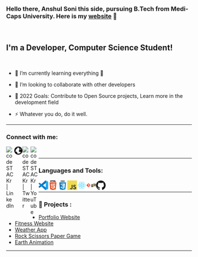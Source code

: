 ### Hello there, Anshul Soni this side, pursuing B.Tech from Medi-Caps University. Here is my [website][website] 👋 

<br />

## I'm a Developer, Computer Science Student!

<br />

- 🌱 I’m currently learning everything 🤣
- 👯 I’m looking to collaborate with other developers
- 🥅 2022 Goals: Contribute  to Open Source projects, Learn more in the development field

- ⚡ Whatever you do, do it well.

---

### Connect with me:

[<img align="left" alt="codeSTACKr | LinkedIn" width="22px" src="https://cdn.jsdelivr.net/npm/simple-icons@v3/icons/linkedin.svg" />][linkedin]
[<img align="left" alt="codeSTACKr.com" width="22px" src="https://raw.githubusercontent.com/iconic/open-iconic/master/svg/globe.svg" />][website]
[<img align="left" alt="codeSTACKr | Twitter" width="22px" src="https://cdn.jsdelivr.net/npm/simple-icons@v3/icons/twitter.svg" />][twitter]
[<img align="left" alt="codeSTACKr | YouTube" width="22px" src="https://cdn.jsdelivr.net/npm/simple-icons@v3/icons/youtube.svg" />][youtube]



<br />

---

### Languages and Tools:

<img align="left" alt="Visual Studio Code" width="26px" src="https://raw.githubusercontent.com/github/explore/80688e429a7d4ef2fca1e82350fe8e3517d3494d/topics/visual-studio-code/visual-studio-code.png" />
<img align="left" alt="HTML5" width="26px" src="https://raw.githubusercontent.com/github/explore/80688e429a7d4ef2fca1e82350fe8e3517d3494d/topics/html/html.png" />
<img align="left" alt="CSS3" width="26px" src="https://raw.githubusercontent.com/github/explore/80688e429a7d4ef2fca1e82350fe8e3517d3494d/topics/css/css.png" />
<img align="left" alt="JavaScript" width="26px" src="https://raw.githubusercontent.com/github/explore/80688e429a7d4ef2fca1e82350fe8e3517d3494d/topics/javascript/javascript.png" />
<img align="left" alt="React" width="26px" src="https://raw.githubusercontent.com/github/explore/80688e429a7d4ef2fca1e82350fe8e3517d3494d/topics/react/react.png" />

<img align="left" alt="Git" width="26px" src="https://raw.githubusercontent.com/github/explore/80688e429a7d4ef2fca1e82350fe8e3517d3494d/topics/git/git.png" />
<img align="left" alt="GitHub" width="26px" src="https://raw.githubusercontent.com/github/explore/78df643247d429f6cc873026c0622819ad797942/topics/github/github.png" />

<br />

---

### 📕 Projects :

<!-- BLOG-POST-LIST:START -->
- [Portfolio Website](anshul.atwebpages.com)
- [Fitness Website](https://you-fit.vercel.app/index.html)
- [Weather App](https://weather-app-black-five.vercel.app/)
- [Rock Scissors Paper Game](https://rock-paper-scissors-ten-neon.vercel.app/)
- [Earth Animation](https://orbit-one.vercel.app/)
 
<!-- BLOG-POST-LIST:END -->

---


[website]: anshul.atwebpages.com

[twitter]: https://twitter.com/Anshul_the_soni
[youtube]: https://www.youtube.com/channel/UC0A3nEIKqMd4B4rActFUhEg

[linkedin]: https://linkedin.com/in/anshul-soni-5a250b1bb
[linkedin-url]: https://www.linkedin.com/in/anshul-soni-5a250b1bb
